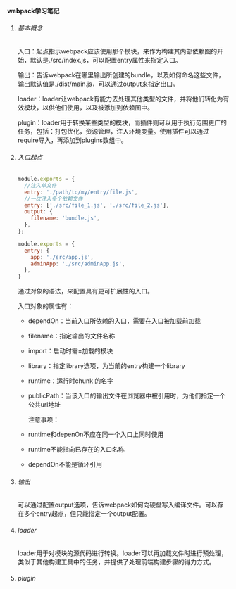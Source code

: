 #### webpack学习笔记

1. ###### 基本概念

   入口：起点指示webpack应该使用那个模块，来作为构建其内部依赖图的开始，默认是./src/index.js，可以配置entry属性来指定入口。

   输出：告诉webpack在哪里输出所创建的bundle，以及如何命名这些文件，输出默认值是./dist/main.js，可以通过output来指定出口。

   loader：loader让webpack有能力去处理其他类型的文件，并将他们转化为有效模块，以供他们使用，以及被添加到依赖图中。

   plugin：loader用于转换某些类型的模块，而插件则可以用于执行范围更广的任务，包括：打包优化，资源管理，注入环境变量。使用插件可以通过require导入，再添加到plugins数组中。

2. ###### 入口起点

   ```JavaScript
   module.exports = {
     //注入单文件  
     entry: './path/to/my/entry/file.js', 
     //一次注入多个依赖文件
     entry: ['./src/file_1.js', './src/file_2.js'],
     output: {
       filename: 'bundle.js',
     },
   };
   
   ```

   

   ```JavaScript
   module.exports = {
     entry: {
       app: './src/app.js',
       adminApp: './src/adminApp.js',
     },
   }
   ```

   通过对象的语法，来配置具有更可扩展性的入口。

   入口对象的属性有：

   - dependOn：当前入口所依赖的入口，需要在入口被加载前加载

   - filename：指定输出的文件名称

   - import：启动时需=加载的模块

   - library：指定library选项，为当前的entry构建一个library

   - runtime：运行时chunk 的名字

   - publicPath：当该入口的输出文件在浏览器中被引用时，为他们指定一个公共url地址

     注意事项：

   - runtime和depenOn不应在同一个入口上同时使用
   - runtime不能指向已存在的入口名称
   - dependOn不能是循环引用

   

3. ###### 输出

   可以通过配置output选项，告诉webpack如何向硬盘写入编译文件。可以存在多个entry起点，但只能指定一个output配置。

4. ###### loader

   loader用于对模块的源代码进行转换。loader可以再加载文件时进行预处理，类似于其他构建工具中的任务，并提供了处理前端构建步骤的得力方式。

5. ###### plugin

